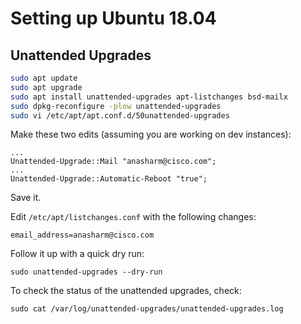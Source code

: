 # Setting up Ubuntu 18.04

## Unattended Upgrades

```bash
sudo apt update
sudo apt upgrade
sudo apt install unattended-upgrades apt-listchanges bsd-mailx
sudo dpkg-reconfigure -plow unattended-upgrades
sudo vi /etc/apt/apt.conf.d/50unattended-upgrades
```

Make these two edits (assuming you are working on dev instances):

```
...
Unattended-Upgrade::Mail "anasharm@cisco.com";
...
Unattended-Upgrade::Automatic-Reboot "true";
```

Save it. 

Edit `/etc/apt/listchanges.conf` with the following changes:

```
email_address=anasharm@cisco.com
```

Follow it up with a quick dry run:

```
sudo unattended-upgrades --dry-run
```

To check the status of the unattended upgrades, check:

```
sudo cat /var/log/unattended-upgrades/unattended-upgrades.log
```



